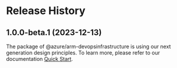 # Release History
    
## 1.0.0-beta.1 (2023-12-13)

The package of @azure/arm-devopsinfrastructure is using our next generation design principles. To learn more, please refer to our documentation [Quick Start](https://aka.ms/js-track2-quickstart).
